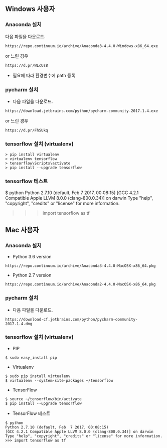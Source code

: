 
## Windows 사용자
### Anaconda 설치
다음 파일을 다운로드.
```
https://repo.continuum.io/archive/Anaconda3-4.4.0-Windows-x86_64.exe
```
or 느린 경우
```
https://d.pr/WLcUs8
```
* 필요에 따라 환경변수에 path 등록

### pycharm 설치
* 다음 파일을 다운로드.
```
https://download.jetbrains.com/python/pycharm-community-2017.1.4.exe
```
or 느린 경우
```
https://d.pr/FhSUkq
```

### tensorflow 설치 (virtualenv)
```
> pip install virtualenv
> virtualenv tensorflow
> tensorflow\Scripts\activate
> pip install --upgrade tensorflow
```

### tensorflow 테스트
$ python
Python 2.7.10 (default, Feb  7 2017, 00:08:15)
[GCC 4.2.1 Compatible Apple LLVM 8.0.0 (clang-800.0.34)] on darwin
Type "help", "copyright", "credits" or "license" for more information.
>>> import tensorflow as tf

## Mac 사용자
### Anaconda 설치
* Python 3.6 version
```
https://repo.continuum.io/archive/Anaconda3-4.4.0-MacOSX-x86_64.pkg
```

* Python 2.7 version
```
https://repo.continuum.io/archive/Anaconda2-4.4.0-MacOSX-x86_64.pkg
```

### pycharm 설치
* 다음 파일을 다운로드.
```
https://download-cf.jetbrains.com/python/pycharm-community-2017.1.4.dmg
```

### tensorflow 설치 (virtualenv)


* PIP
```
$ sudo easy_install pip
```

* Virtualenv
```
$ sudo pip install virtualenv
$ virtualenv --system-site-packages ~/tensorflow
```

* TensorFlow
```
$ source ~/tensorflow/bin/activate
$ pip install --upgrade tensorflow
```


* TensorFlow 테스트
```
$ python
Python 2.7.10 (default, Feb  7 2017, 00:08:15)
[GCC 4.2.1 Compatible Apple LLVM 8.0.0 (clang-800.0.34)] on darwin
Type "help", "copyright", "credits" or "license" for more information.
>>> import tensorflow as tf

```

